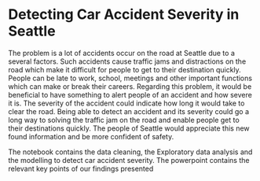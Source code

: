 # Detecting Car Accident Severity in Seattle
The problem is a lot of accidents occur on the road at Seattle due to a several factors. Such accidents cause traffic jams and distractions on the road which make
it difficult for people to get to their destination quickly. People can be late to work, school, meetings and other important functions which can make or break their careers.
Regarding this problem, it would be beneficial to have something to alert people of an accident and how severe it is. The severity of the accident could indicate how long it 
would take to clear the road. Being able to detect an accident and its severity could go a long way to solving the traffic jam on the road and enable people get to their
destinations quickly. The people of Seattle would appreciate this new found information and be more confident of safety.

The notebook contains the data cleaning, the Exploratory data analysis and the modelling to detect car accident severity.
The powerpoint contains the relevant key points of our findings presented
